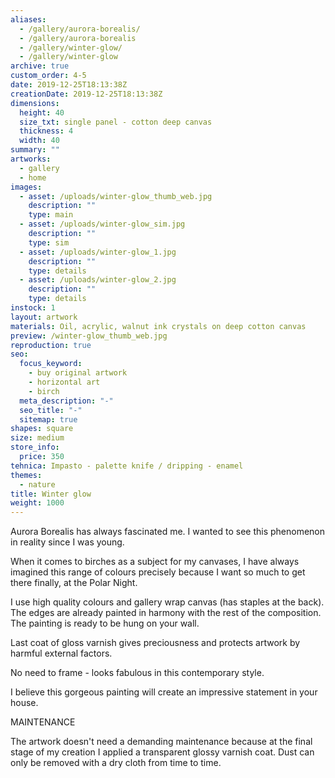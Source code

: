 ```yaml
---
aliases:
  - /gallery/aurora-borealis/
  - /gallery/aurora-borealis
  - /gallery/winter-glow/
  - /gallery/winter-glow
archive: true
custom_order: 4-5
date: 2019-12-25T18:13:38Z
creationDate: 2019-12-25T18:13:38Z
dimensions:
  height: 40
  size_txt: single panel - cotton deep canvas
  thickness: 4
  width: 40
summary: ""
artworks:
  - gallery
  - home
images:
  - asset: /uploads/winter-glow_thumb_web.jpg
    description: ""
    type: main
  - asset: /uploads/winter-glow_sim.jpg
    description: ""
    type: sim
  - asset: /uploads/winter-glow_1.jpg
    description: ""
    type: details
  - asset: /uploads/winter-glow_2.jpg
    description: ""
    type: details
instock: 1
layout: artwork
materials: Oil, acrylic, walnut ink crystals on deep cotton canvas
preview: /winter-glow_thumb_web.jpg
reproduction: true
seo:
  focus_keyword:
    - buy original artwork
    - horizontal art
    - birch
  meta_description: "-"
  seo_title: "-"
  sitemap: true
shapes: square
size: medium
store_info:
  price: 350
tehnica: Impasto - palette knife / dripping - enamel
themes:
  - nature
title: Winter glow
weight: 1000
---
```


Aurora Borealis has always fascinated me. I wanted to see this phenomenon in reality since I was young.

When it comes to birches as a subject for my canvases, I have always imagined this range of colours precisely because I want so much to get there finally, at the Polar Night.

I use high quality colours and gallery wrap canvas (has staples at the back). The edges are already painted in harmony with the rest of the composition. The painting is ready to be hung on your wall.

Last coat of gloss varnish gives preciousness and protects artwork by harmful external factors.

No need to frame - looks fabulous in this contemporary style.

I believe this gorgeous painting will create an impressive statement in your house.

MAINTENANCE

The artwork doesn't need a demanding maintenance because at the final stage of my creation I applied a transparent glossy varnish coat. Dust can only be removed with a dry cloth from time to time.
